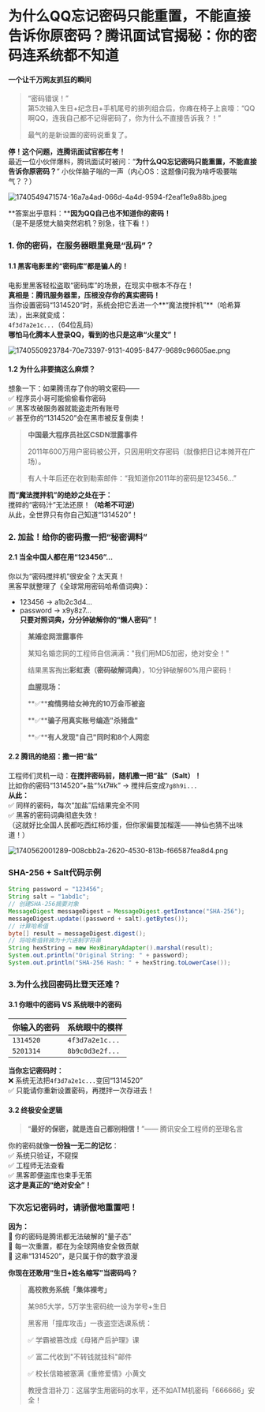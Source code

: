 # 为什么QQ忘记密码只能重置，不能直接告诉你原密码？腾讯面试官揭秘：你的密码连系统都不知道

#### **一个让千万网友抓狂的瞬间**
>
> “密码错误！”  
第5次输入生日+纪念日+手机尾号的排列组合后，你瘫在椅子上哀嚎：“QQ啊QQ，连我自己都不记得密码了，你为什么不直接告诉我？！”
>
> 最气的是新设置的密码说重复了。
>

**停！这个问题，连腾讯面试官都在考！**  
最近一位小伙伴爆料，腾讯面试时被问：“**为什么QQ忘记密码只能重置，不能直接告诉你原密码？**”  小伙伴脑子嗡的一声（内心OS：这题像问我为啥呼吸要喘气？？）

![1740549471574-16a7a4ad-066d-4a4d-9594-f2eaf1e9a88b.jpeg](./img/fpxwX88YdWAdZAa2/1740549471574-16a7a4ad-066d-4a4d-9594-f2eaf1e9a88b-877101.jpeg)

**答案出乎意料：****因为QQ自己也不知道你的密码！**  
（是不是感觉大脑突然宕机？别急，往下看！）

### **1. 你的密码，在服务器眼里竟是“乱码”？**

#### **1.1 黑客电影里的“密码库”都是骗人的！**

电影里黑客轻松盗取“密码库”的场景，在现实中根本不存在！  
**真相是：腾讯服务器里，压根没存你的真实密码！**  
当你设置密码“1314520”时，系统会把它丢进一个**“魔法搅拌机”**（哈希算法），出来就变成：  
`4f3d7a2e1c...`（64位乱码）  
**哪怕马化腾本人登录QQ，看到的也只是这串“火星文”！**

![1740550923784-70e73397-9131-4095-8477-9689c96605ae.png](./img/fpxwX88YdWAdZAa2/1740550923784-70e73397-9131-4095-8477-9689c96605ae-831797.png)

#### **1.2 为什么非要搞这么麻烦？**

想象一下：如果腾讯存了你的明文密码——  
✅ 程序员小哥可能偷偷看你密码  
✅ 黑客攻破服务器就能盗走所有账号  
✅ 甚至你的“1314520”会在黑市被反复倒卖！

> **中国最大程序员社区CSDN泄露事件**
>
> 2011年600万用户密码被公开，只因用明文存密码（就像把日记本摊开在广场）。
>
> 有人十年后还在收到勒索邮件：“我知道你2011年的密码是123456...”
>

**而“魔法搅拌机”的绝妙之处在于：**  
搅碎的“密码汁”无法还原！**（哈希不可逆）**  
从此，全世界只有你自己知道“1314520”！

### **2. 加盐！给你的密码撒一把“秘密调料”**

#### **2.1 当全中国人都在用“123456”...**

你以为“密码搅拌机”很安全？太天真！  
黑客早就整理了《全球常用密码哈希值词典》：

+ 123456 → a1b2c3d4...
+ password → x9y8z7...  
**只要对照词典，分分钟破解你的“懒人密码”！**

> **某婚恋网泄露事件**
>
> 某知名婚恋网的工程师自信满满："我们用MD5加密，绝对安全！"
>
> 结果黑客掏出**彩虹表（密码破解词典）**，10分钟破解60%用户密码！
>
> **血腥现场：**
>
> **✅****痴情男给女神充的10万金币被盗**
>
> **✅****骗子用真实账号编造"杀猪盘"**
>
> **✅****有人发现"自己"同时和8个人网恋**
>

#### **2.2 腾讯的绝招：撒一把“盐”**

工程师们灵机一动：**在搅拌密码前，随机撒一把“盐”（Salt）！**  
比如你的密码“1314520”+盐“%t7#k” → 搅拌后变成`7g8h9i...`  
**从此：**  
✅ 同样的密码，每次“加盐”后结果完全不同  
✅ 黑客的密码词典彻底失效！  
（这就好比全国人民都吃西红柿炒蛋，但你家偏要加榴莲——神仙也猜不出味道！）

![1740562001289-008cbb2a-2620-4530-813b-f66587fea8d4.png](./img/fpxwX88YdWAdZAa2/1740562001289-008cbb2a-2620-4530-813b-f66587fea8d4-048382.png)

### **SHA-256 + Salt代码示例**

```java
String password = "123456";  
String salt = "1abd1c";  
// 创建SHA-256摘要对象  
MessageDigest messageDigest = MessageDigest.getInstance("SHA-256");  
messageDigest.update((password + salt).getBytes());  
// 计算哈希值  
byte[] result = messageDigest.digest();  
// 将哈希值转换为十六进制字符串  
String hexString = new HexBinaryAdapter().marshal(result);  
System.out.println("Original String: " + password);  
System.out.println("SHA-256 Hash: " + hexString.toLowerCase());
```

### **3.为什么找回密码比登天还难？**

#### **3.1 你眼中的密码 VS 系统眼中的密码**

| **你输入的密码** | **系统眼中的模样** |
| --- | --- |
| `1314520` | `4f3d7a2e1c...` |
| `5201314` | `8b9c0d3e2f...` |

**当你忘记密码时：**  
❌ 系统无法把`4f3d7a2e1c...`变回“1314520”  
✅ 只能请你重新设置密码，再搅拌一次存进去！

#### **3.2 终极安全逻辑**
>
> “**最好的保密，就是连自己都别相信！**”—— 腾讯安全工程师的至理名言
>

你的密码就像**一份独一无二的记忆**：  
✅ 系统只验证，不窥探  
✅ 工程师无法查看  
✅ 黑客即便盗库也束手无策  
**这才是真正的“绝对安全”！**

### **下次忘记密码时，请骄傲地重置吧！**

**因为：**  
🔐 你的密码是腾讯都无法破解的“量子态”  
🔐 每一次重置，都在为全球网络安全做贡献  
🔐 这串“1314520”，是只属于你的数字浪漫

**你现在还敢用“生日+姓名缩写”当密码吗？**

> **高校教务系统「集体裸考」**
>
> 某985大学，5万学生密码统一设为学号+生日
>
> 黑客用「撞库攻击」一夜盗空选课系统：
>
> ✅ 学霸被篡改成《母猪产后护理》课
>
> ✅ 富二代收到"不转钱就挂科"邮件
>
> ✅ 校长信箱被塞满《重修爱情》小黄文
>
> 教授含泪补刀：这届学生用密码的水平，还不如ATM机密码「666666」安全！
>
